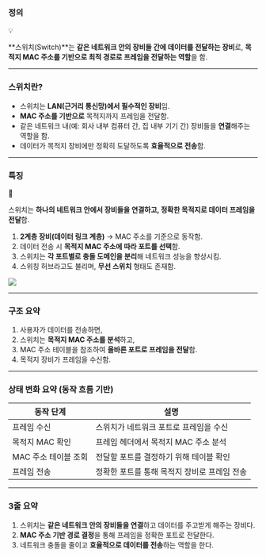 ### 정의

<aside> 💡

**스위치(Switch)**는 **같은 네트워크 안의 장비들 간에 데이터를 전달하는 장비**로, **목적지 MAC 주소를 기반으로 최적 경로로 프레임을 전달하는 역할**을 함.

</aside>

---

### 스위치란?

- 스위치는 **LAN(근거리 통신망)에서 필수적인 장비**임.
- **MAC 주소를 기반으로** 목적지까지 프레임을 전달함.
- 같은 네트워크 내(예: 회사 내부 컴퓨터 간, 집 내부 기기 간) 장비들을 **연결**해주는 역할을 함.
- 데이터가 목적지 장비에만 정확히 도달하도록 **효율적으로 전송**함.

---

### 특징

<aside> 📌

스위치는 **하나의 네트워크 안에서 장비들을 연결하고, 정확한 목적지로 데이터 프레임을 전달**함.

</aside>

1. **2계층 장비(데이터 링크 계층)** → MAC 주소를 기준으로 동작함.
2. 데이터 전송 시 **목적지 MAC 주소에 따라 포트를 선택**함.
3. 스위치는 **각 포트별로 충돌 도메인을 분리**해 네트워크 성능을 향상시킴.
4. 스위칭 허브라고도 불리며, **무선 스위치** 형태도 존재함.


![](https://i.imgur.com/uA43qbg.png)


---

### 구조 요약

1. 사용자가 데이터를 전송하면,
2. 스위치는 **목적지 MAC 주소를 분석**하고,
3. MAC 주소 테이블을 참조하여 **올바른 포트로 프레임을 전달**함.
4. 목적지 장비가 프레임을 수신함.

---

### 상태 변화 요약 (동작 흐름 기반)

| 동작 단계         | 설명                        |
| ------------- | ------------------------- |
| 프레임 수신        | 스위치가 네트워크 포트로 프레임을 수신     |
| 목적지 MAC 확인    | 프레임 헤더에서 목적지 MAC 주소 분석    |
| MAC 주소 테이블 조회 | 전달할 포트를 결정하기 위해 테이블 확인    |
| 프레임 전송        | 정확한 포트를 통해 목적지 장비로 프레임 전송 |


---

### 3줄 요약

1. 스위치는 **같은 네트워크 안의 장비들을 연결**하고 데이터를 주고받게 해주는 장비다.
2. **MAC 주소 기반 경로 결정**을 통해 프레임을 정확한 포트로 전달한다.
3. 네트워크 충돌을 줄이고 **효율적으로 데이터를 전송**하는 역할을 한다.